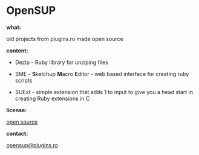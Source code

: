 OpenSUP
=======

**what:**

old projects from plugins.ro made open source

**content:**

  - Dezip - Ruby library for unziping files

  - SME - **S**ketchup **M**acro **E**ditor - web based interface for creating ruby scripts

  - SUExt - simple extension that adds 1 to input to give you a head start
in creating Ruby extensions in C

**license:**

[open source](http://opensource.org/docs/osd)

**contact:**

[opensup@plugins.ro](mailto:opensup@plugins.ro)